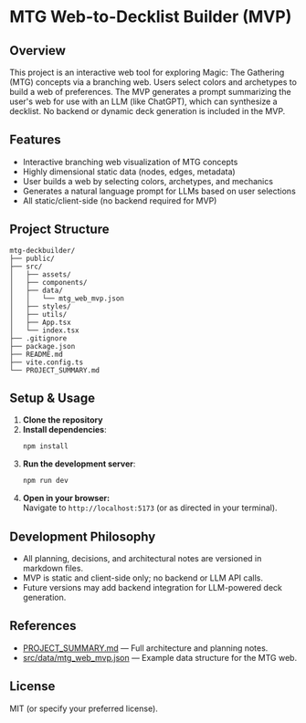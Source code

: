 # MTG Web-to-Decklist Builder (MVP)

## Overview

This project is an interactive web tool for exploring Magic: The Gathering (MTG) concepts via a branching web. Users select colors and archetypes to build a web of preferences. The MVP generates a prompt summarizing the user's web for use with an LLM (like ChatGPT), which can synthesize a decklist. No backend or dynamic deck generation is included in the MVP.

## Features

- Interactive branching web visualization of MTG concepts
- Highly dimensional static data (nodes, edges, metadata)
- User builds a web by selecting colors, archetypes, and mechanics
- Generates a natural language prompt for LLMs based on user selections
- All static/client-side (no backend required for MVP)

## Project Structure

```
mtg-deckbuilder/
├── public/
├── src/
│   ├── assets/
│   ├── components/
│   ├── data/
│   │   └── mtg_web_mvp.json
│   ├── styles/
│   ├── utils/
│   ├── App.tsx
│   └── index.tsx
├── .gitignore
├── package.json
├── README.md
├── vite.config.ts
└── PROJECT_SUMMARY.md
```

## Setup & Usage

1. **Clone the repository**
2. **Install dependencies**:
   ```bash
   npm install
   ```
3. **Run the development server**:
   ```bash
   npm run dev
   ```
4. **Open in your browser:**  
   Navigate to `http://localhost:5173` (or as directed in your terminal).

## Development Philosophy

- All planning, decisions, and architectural notes are versioned in markdown files.
- MVP is static and client-side only; no backend or LLM API calls.
- Future versions may add backend integration for LLM-powered deck generation.

## References

- [PROJECT_SUMMARY.md](./PROJECT_SUMMARY.md) — Full architecture and planning notes.
- [src/data/mtg_web_mvp.json](./src/data/mtg_web_mvp.json) — Example data structure for the MTG web.

## License

MIT (or specify your preferred license).